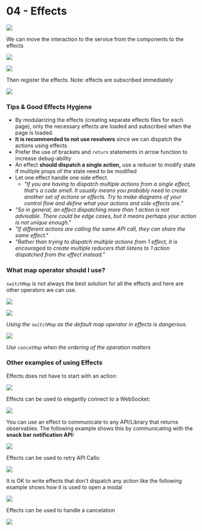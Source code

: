 # 04 - Effects

![](../.gitbook/assets/image%20%2890%29.png)

We can move the interaction to the service from the components to the effects

![](../.gitbook/assets/image%20%284%29.png)

![](../.gitbook/assets/image%20%2812%29.png)

Then register the effects. Note: effects are subscribed immediately

![](../.gitbook/assets/image%20%2830%29.png)

### 

### Tips & Good Effects Hygiene

* By modularizing the effects \(creating separate effects files for each page\), only the necessary effects are loaded and subscribed when the page is loaded.
* **It is recommended to not use resolvers** since we can dispatch the actions using effects
* Prefer the use of brackets and `return` statements in arrow function to increase debug-ability
* An effect **should dispatch a single action,** use a reducer to modify state if multiple props of the state need to be modified
* Let one effect handle one side effect.
  * _"If you are having to dispatch multiple actions from a single effect, that's a code smell. It usually means you probably need to create another set of actions or effects. Try to make diagrams of your control flow and define what your actions and side effects are."_
* _"So in general, an effect dispatching more than 1 action is not advisable. There could be edge cases, but it means perhaps your action is not unique enough."_
* _"If different actions are calling the same API call, they can share the same effect."_
* _"Rather than trying to dispatch multiple actions from 1 effect, it is encouraged to create multiple reducers that listens to 1 action dispatched from the effect instead."_

### What map operator should I use?

`switchMap` is not always the best solution for all the effects and here are other operators we can use.

![](../.gitbook/assets/image-effects5.png)

![](../.gitbook/assets/image-effects6.png)

_Using the `switchMap` as the default map operator in effects is dangerous._

![](../.gitbook/assets/image-effects7.png)

_Use `concatMap` when the ordering of the operation matters_

### Other examples of using Effects

Effects does not have to start with an action:

![](../.gitbook/assets/image%20%2865%29.png)

Effects can be used to elegantly connect to a WebSocket:

![](../.gitbook/assets/image%20%2851%29.png)

You can use an effect to communicate to any API/Library that returns observables. The following example shows this by communicating with the **snack bar notification API:**

![](../.gitbook/assets/image%20%2819%29.png)

Effects can be used to retry API Calls:

![](../.gitbook/assets/image%20%2814%29.png)

It is OK to write effects that don't dispatch any action like the following example shows how it is used to open a modal

![](../.gitbook/assets/image%20%2888%29.png)

Effects can be used to handle a cancelation

![](../.gitbook/assets/image%20%2831%29.png)

